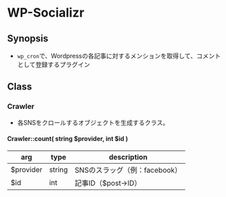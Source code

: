 # WP-Socializr

## Synopsis

- `wp_cron`で、Wordpressの各記事に対するメンションを取得して、コメントとして登録するプラグイン

## Class

### Crawler

- 各SNSをクロールするオブジェクトを生成するクラス。

#### Crawler::count( string $provider, int $id )

arg|type|description
---|---|---
$provider|string|SNSのスラッグ（例：facebook）
$id|int|記事ID（$post->ID）

